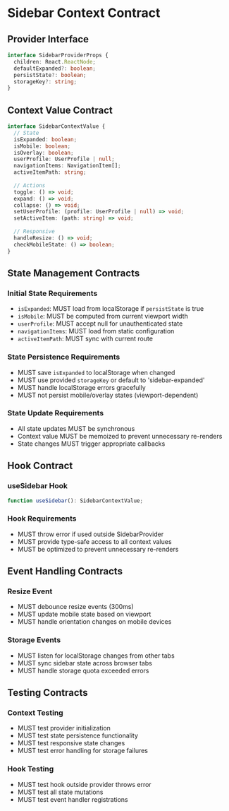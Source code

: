 # Sidebar Context Contract

## Provider Interface

```typescript
interface SidebarProviderProps {
  children: React.ReactNode;
  defaultExpanded?: boolean;
  persistState?: boolean;
  storageKey?: string;
}
```

## Context Value Contract

```typescript
interface SidebarContextValue {
  // State
  isExpanded: boolean;
  isMobile: boolean;
  isOverlay: boolean;
  userProfile: UserProfile | null;
  navigationItems: NavigationItem[];
  activeItemPath: string;
  
  // Actions
  toggle: () => void;
  expand: () => void;
  collapse: () => void;
  setUserProfile: (profile: UserProfile | null) => void;
  setActiveItem: (path: string) => void;
  
  // Responsive
  handleResize: () => void;
  checkMobileState: () => boolean;
}
```

## State Management Contracts

### Initial State Requirements
- `isExpanded`: MUST load from localStorage if `persistState` is true
- `isMobile`: MUST be computed from current viewport width
- `userProfile`: MUST accept null for unauthenticated state
- `navigationItems`: MUST load from static configuration
- `activeItemPath`: MUST sync with current route

### State Persistence Requirements
- MUST save `isExpanded` to localStorage when changed
- MUST use provided `storageKey` or default to 'sidebar-expanded'
- MUST handle localStorage errors gracefully
- MUST not persist mobile/overlay states (viewport-dependent)

### State Update Requirements
- All state updates MUST be synchronous
- Context value MUST be memoized to prevent unnecessary re-renders
- State changes MUST trigger appropriate callbacks

## Hook Contract

### useSidebar Hook
```typescript
function useSidebar(): SidebarContextValue;
```

### Hook Requirements
- MUST throw error if used outside SidebarProvider
- MUST provide type-safe access to all context values
- MUST be optimized to prevent unnecessary re-renders

## Event Handling Contracts

### Resize Event
- MUST debounce resize events (300ms)
- MUST update mobile state based on viewport
- MUST handle orientation changes on mobile devices

### Storage Events
- MUST listen for localStorage changes from other tabs
- MUST sync sidebar state across browser tabs
- MUST handle storage quota exceeded errors

## Testing Contracts

### Context Testing
- MUST test provider initialization
- MUST test state persistence functionality
- MUST test responsive state changes
- MUST test error handling for storage failures

### Hook Testing  
- MUST test hook outside provider throws error
- MUST test all state mutations
- MUST test event handler registrations